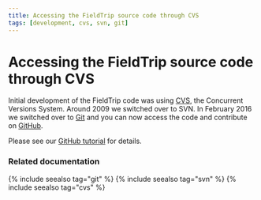 ```yaml
---
title: Accessing the FieldTrip source code through CVS
tags: [development, cvs, svn, git]
---
```


# Accessing the FieldTrip source code through CVS

Initial development of the FieldTrip code was using [CVS](https://en.wikipedia.org/wiki/Concurrent_Versions_System), the Concurrent Versions System. Around 2009 we switched over to SVN. In February 2016 we switched over to [Git](http://git-scm.com) and you can now access the code and contribute on [GitHub](http://github.com/fieldtrip).

Please see our [GitHub tutorial](/development/git) for details.

### Related documentation

{% include seealso tag="git" %}
{% include seealso tag="svn" %}
{% include seealso tag="cvs" %}
